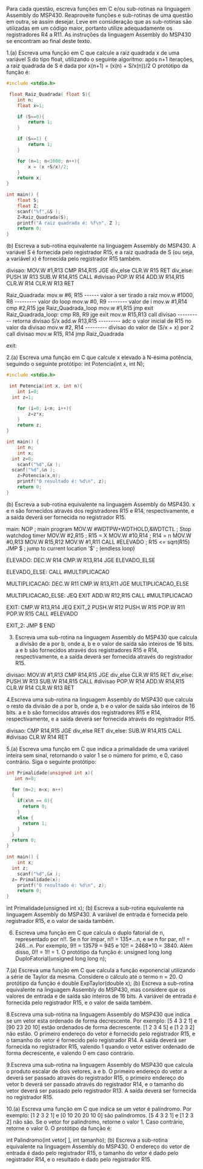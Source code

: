 Para cada questão, escreva funções em C e/ou sub-rotinas na linguagem Assembly do MSP430. Reaproveite funções e sub-rotinas de uma questão em outra, se assim desejar. Leve em consideração que as sub-rotinas são utilizadas em um código maior, portanto utilize adequadamente os registradores R4 a R11. As instruções da linguagem Assembly do MSP430 se encontram ao final deste texto.

1.(a) Escreva uma função em C que calcule a raiz quadrada x de uma variável S do tipo float, utilizando o seguinte algoritmo: após n+1 iterações, a raiz quadrada de S é dada por
x(n+1) = (x(n) + S/x(n))/2
O protótipo da função é:

```c
#include <stdio.h>

 float Raiz_Quadrada( float S){
	int n;
	float x=1;

	if (S==0){
		return 1;
	}

	if (S==1) {
		return 1;
	}

	for (n=1; n<1000; n++){
		x = (x +S/x)/2;
	}
	return x;
}

int main() {
	float S;
	float Z;
	scanf("%f",&S );
	Z=Raiz_Quadrada(S);
	printf("A raiz quadrada é: %f\n", Z );
	return 0;
}
```

(b) Escreva a sub-rotina equivalente na linguagem Assembly do MSP430. A variável S é fornecida pelo registrador R15, e a raiz quadrada de S (ou seja, a variável x) é fornecida pelo registrador R15 também.

divisao:
        MOV.W   #1,R13
        CMP R14,R15
        JGE div_else
        CLR.W R15
        RET
div_else:
        PUSH.W R13
        SUB.W R14,R15
        CALL #divisao
        POP.W R14
        ADD.W R14,R15
        CLR.W R14
        CLR.W R13
        RET

Raiz_Quadrada:
        mov.w #6, R15 ------ valor a ser tirado a raiz
        mov.w #1000, R8 --------- valor do loop
        mov.w #0, R9   -------- valor de i
        mov.w #1,R14
        cmp #2,R15
        jge Raiz_Quadrada_loop
        mov.w #1,R15
        jmp exit
Raiz_Quadrada_loop:
        cmp R8, R9
        jge exit
        mov.w R15,R13
        call divisao ---------- retorna divisao S/x
        add.w R13,R15 --------- adc o valor inicial de R15 no valor da divisao
        mov.w #2, R14 --------- divisao do valor de (S/x + x) por 2
        call divisao
        mov.w R15, R14
        jmp Raiz_Quadrada

exit:


2.(a) Escreva uma função em C que calcule x elevado à N-ésima potência, seguindo o seguinte protótipo:
int Potencia(int x, int N);

```c
#include <stdio.h>

 int Potencia(int x, int n){
	int i=0;
  int z=1;

	for (i=0; i<n; i++){
		z=z*x;
	}
	return z;
}

int main() {
	int n;
	int x;
  int z=0;
	scanf("%d",&x );
  scanf("%d",&n );
	z=Potencia(x,n);
	printf("O resultado é: %d\n", z);
	return 0;
}
```

(b) Escreva a sub-rotina equivalente na linguagem Assembly do MSP430. x e n são fornecidos através dos registradores R15 e R14, respectivamente, e a saída deverá ser fornecida no registrador R15.

main:   NOP                             ; main program
        MOV.W   #WDTPW+WDTHOLD,&WDTCTL  ; Stop watchdog timer
        MOV.W   #2,R15                 ; R15 = X
        MOV.W   #10,R14                  ; R14 = n
        MOV.W   #0,R13
        MOV.W   R15,R12
        MOV.W  #1,R11
        CALL    #ELEVADO         ; R15 <= sqrt(R15)              
        JMP $                           ; jump to current location '$'
                                        ; (endless loop)

ELEVADO:
      DEC.W R14
      CMP.W R13,R14
      JGE ELEVADO_ELSE

ELEVADO_ELSE:
      CALL #MULTIPLICACAO

MULTIPLICACAO:
      DEC.W R11
      CMP.W R13,R11
      JGE MULTIPLICACAO_ELSE

MULTIPLICACAO_ELSE:
      JEQ EXIT
      ADD.W R12,R15
      CALL #MULTIPLICACAO

EXIT:
    CMP.W R13,R14
    JEQ EXIT_2
    PUSH.W R12
    PUSH.W R15
    POP.W R11
    POP.W R15
    CALL #ELEVADO

EXIT_2:
      JMP $
END

3. Escreva uma sub-rotina na linguagem Assembly do MSP430 que calcula a divisão de a por b, onde a, b e o valor de saída são inteiros de 16 bits. a e b são fornecidos através dos registradores R15 e R14, respectivamente, e a saída deverá ser fornecida através do registrador R15.

divisao:
        MOV.W   #1,R13
        CMP R14,R15
        JGE div_else
        CLR.W R15
        RET
div_else:
        PUSH.W R13
        SUB.W R14,R15
        CALL #divisao
        POP.W R14
        ADD.W R14,R15
        CLR.W R14
        CLR.W R13
        RET


4.Escreva uma sub-rotina na linguagem Assembly do MSP430 que calcula o resto da divisão de a por b, onde a, b e o valor de saída são inteiros de 16 bits. a e b são fornecidos através dos registradores R15 e R14, respectivamente, e a saída deverá ser fornecida através do registrador R15.

divisao:
        CMP R14,R15
        JGE div_else
        RET
div_else:
        SUB.W R14,R15
        CALL #divisao
        CLR.W R14
        RET

5.(a) Escreva uma função em C que indica a primalidade de uma variável inteira sem sinal, retornando o valor 1 se o número for primo, e 0, caso contrário. Siga o seguinte protótipo:

```c
int Primalidade(unsigned int x){
   int n=0;

  for (n=2; n<x; n++)
  {
    if(x%n == 0){
      return 0;
    }
    else {
      return 1;
    }
  }
  return 0;
}

int main() {
	int x;
  int z;
	scanf("%d",&x );
  z= Primalidade(x);
	printf("O resultado é: %d\n", z);
	return 0;
}
```

int Primalidade(unsigned int x);
(b) Escreva a sub-rotina equivalente na linguagem Assembly do MSP430. A variável de entrada é fornecida pelo registrador R15, e o valor de saída também.

6. Escreva uma função em C que calcula o duplo fatorial de n, representado por n!!. Se n for ímpar, n!! = 135*...n, e se n for par, n!! = 246...n. Por exemplo, 9!! = 13579 = 945 e 10!! = 2468*10 = 3840. Além disso, 0!! = 1!! = 1. O protótipo da função é:
unsigned long long DuploFatorial(unsigned long long n);

7.(a) Escreva uma função em C que calcula a função exponencial utilizando a série de Taylor da mesma. Considere o cálculo até o termo n = 20. O protótipo da função é double ExpTaylor(double x);
(b) Escreva a sub-rotina equivalente na linguagem Assembly do MSP430, mas considere que os valores de entrada e de saída são inteiros de 16 bits. A variável de entrada é fornecida pelo registrador R15, e o valor de saída também.

8.Escreva uma sub-rotina na linguagem Assembly do MSP430 que indica se um vetor esta ordenado de forma decrescente. Por exemplo: [5 4 3 2 1] e [90 23 20 10] estão ordenados de forma decrescente. [1 2 3 4 5] e [1 2 3 2] não estão. O primeiro endereço do vetor é fornecido pelo registrador R15, e o tamanho do vetor é fornecido pelo registrador R14. A saída deverá ser fornecida no registrador R15, valendo 1 quando o vetor estiver ordenado de forma decrescente, e valendo 0 em caso contrário.

9.Escreva uma sub-rotina na linguagem Assembly do MSP430 que calcula o produto escalar de dois vetores, a e b. O primeiro endereço do vetor a deverá ser passado através do registrador R15, o primeiro endereço do vetor b deverá ser passado através do registrador R14, e o tamanho do vetor deverá ser passado pelo registrador R13. A saída deverá ser fornecida no registrador R15.

10.(a) Escreva uma função em C que indica se um vetor é palíndromo. Por exemplo: [1 2 3 2 1] e [0 10 20 20 10 0] são palíndromos. [5 4 3 2 1] e [1 2 3 2] não são. Se o vetor for palíndromo, retorne o valor 1. Caso contrário, retorne o valor 0. O protótipo da função é:

int Palindromo(int vetor[ ], int tamanho);
(b) Escreva a sub-rotina equivalente na linguagem Assembly do MSP430. O endereço do vetor de entrada é dado pelo registrador R15, o tamanho do vetor é dado pelo registrador R14, e o resultado é dado pelo registrador R15.
